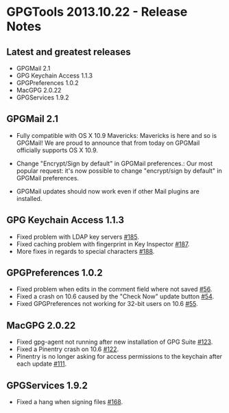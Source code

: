 GPGTools 2013.10.22 - Release Notes
===================================

Latest and greatest releases
----------------------------

*   GPGMail 2.1
*   GPG Keychain Access 1.1.3
*   GPGPreferences 1.0.2
*   MacGPG 2.0.22
*   GPGServices 1.9.2

GPGMail 2.1
-----------
* Fully compatible with OS X 10.9 Mavericks: Mavericks is here and so is GPGMail!
  We are proud to announce that from today on GPGMail officially supports OS X 10.9.

* Change "Encrypt/Sign by default" in GPGMail preferences.: Our most popular request: it's now possible to change "encrypt/sign by default" in GPGMail preferences.

* GPGMail updates should now work even if other Mail plugins are installed.

GPG Keychain Access 1.1.3
-------------------------
*	Fixed problem with LDAP key servers [#185](https://gpgtools.lighthouseapp.com/projects/65684/tickets/185-ldap-key-server-support-is-broken).
*	Fixed caching problem with fingerprint in Key Inspector [#187](https://gpgtools.lighthouseapp.com/projects/65684/tickets/187-caching-problem-fingerprint-in-key-inspector-sticks-despite-displaying-different-key).
*	More fixes in regards to special characters [#188](https://gpgtools.lighthouseapp.com/projects/65684/tickets/188-special-characters-still-get-destroyed-by-gpg-keychain-access).

GPGPreferences 1.0.2
--------------------
*   Fixed problem when edits in the comment field where not saved [#56](https://gpgtools.lighthouseapp.com/projects/66966/tickets/56-comment-field-not-saved-after-editing).
*   Fixed a crash on 10.6 caused by the "Check Now" update button [#54](https://gpgtools.lighthouseapp.com/projects/66966/tickets/54-gpgpreferences-check-now-sparkle-update-crashing-on-106).
*   Fixed GPGPreferences not working for 32-bit users on 10.6 [#55](https://gpgtools.lighthouseapp.com/projects/66966/tickets/55-gpgpreferences-not-working-for-32-bit-users-on-106).

MacGPG 2.0.22
-------------
* Fixed gpg-agent not running after new installation of GPG Suite [#123](https://gpgtools.lighthouseapp.com/projects/66001/tickets/123-error-after-key-creation-in-gpg-keychain-access).
* Fixed a Pinentry crash on 10.6 [#122](https://gpgtools.lighthouseapp.com/projects/66001/tickets/122-pinentry-crashes-on-106-since-imageforresource-is-only-available-from-107-up).
* Pinentry is no longer asking for access permissions to the keychain after each update [#111](https://gpgtools.lighthouseapp.com/projects/66001/tickets/111-pinentry-mac-should-not-require-the-user-to-give-it-access-to-keychain-after-each-update).

GPGServices 1.9.2
-----------------
*   Fixed a hang when signing files [#168](https://gpgtools.lighthouseapp.com/projects/67607/tickets/168-nsbundle-isvalidsigned-not-available).